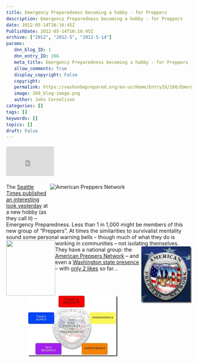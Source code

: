 ```yaml
---
title: Emergency Preparedness becoming a hobby - for Preppers
description: Emergency Preparedness becoming a hobby - for Preppers
date: 2012-05-14T16:16:45Z
PublishDate: 2012-05-14T16:16:45Z
archive: ["2012", "2012-5", "2012-5-14"]
params:
   dnn_blog_ID: 1
   dnn_entry_ID: 266
   meta_title: Emergency Preparedness becoming a hobby - for Preppers
   allow_comments: True
   display_copyright: False
   copyright: 
   permalink: https://vashonbeprepared.org/en-us/Home/EntryId/266/Emergency-Preparedness-becoming-a-hobby-for-Preppers
   image: 266_blog-image.png
   author: John Cornelison
categories: []
tags: []
keywords: []
topics: []
draft: False
---
```


<div class="wlWriterHeaderFooter" style="float:none; margin:0px; padding:4px 0px 4px 0px;"><iframe src="http://www.facebook.com/widgets/like.php?href=http://vashonbeprepared.org/News/Blogs/VashonPreparedness/tabid/164/EntryId/266/Emergency-Preparedness-becoming-a-hobby-for-Preppers.aspx" scrolling="no" frameborder="0" style="border:none; width:130px; height:80px"></iframe></div><p><img style="margin: 0px 0px 5px 5px; display: inline; float: right" alt="American Preppers Network" align="right" src="http://americanpreppersnetwork.com/wp-content/uploads/2012/03/NewAPNMastheadImage111.png" width="385" height="81" />The <a href="http://seattletimes.nwsource.com/html/localnews/2018203926_preppers14m.html" target="_blank">Seattle Times published an interesting look yesterday</a> at a new hobby (as they call it) – Emergency Preparedness. Less than 1 in 1,000 might be members of this new group of “Preppers”. At times the similarities to survivalist mentality sound some personal warning bells – though much of what they do is working in communities – not isolating themselves. <a href="https://www.facebook.com/WashingtonPreppersNetwork" target="_blank"><img style="display: inline; float: left" alt="" align="left" src="https://fbcdn-profile-a.akamaihd.net/hprofile-ak-snc4/373598_238057072914045_1600293045_n.jpg" width="133" height="150" /></a><a href="/images/dnnBlog/1/266/Windows-Live-Writer-86f2658203db_7E15-image_2.png"><img style="background-image: none; border-right-width: 0px; margin: 0px 0px 5px 5px; padding-left: 0px; padding-right: 0px; display: inline; float: right; border-top-width: 0px; border-bottom-width: 0px; border-left-width: 0px; padding-top: 0px" title="image" border="0" alt="image" align="right" src="/images/dnnBlog/1/266/Windows-Live-Writer-86f2658203db_7E15-image_thumb.png" width="137" height="154" /></a>They have a national group: the <a href="http://americanpreppersnetwork.com/" target="_blank">American Preppers Network</a> – and even a <a href="http://washington.preppersnetwork.com/" target="_blank">Washington state presence</a> – with <a href="https://www.facebook.com/WashingtonPreppersNetwork" target="_blank">only 2 likes</a> so far…</p>      <p><a href="/images/dnnBlog/1/266/Windows-Live-Writer-86f2658203db_7E15-Principles-of-Preparedness32_2.jpg"><img style="background-image: none; border-bottom: 0px; border-left: 0px; padding-left: 0px; padding-right: 0px; display: block; float: none; margin-left: auto; border-top: 0px; margin-right: auto; border-right: 0px; padding-top: 0px" title="Principles-of-Preparedness32" border="0" alt="Principles-of-Preparedness32" src="/images/dnnBlog/1/266/Windows-Live-Writer-86f2658203db_7E15-Principles-of-Preparedness32_thumb.jpg" width="244" height="166" /></a></p>

